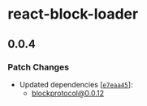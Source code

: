 # react-block-loader

## 0.0.4

### Patch Changes

- Updated dependencies [[`e7eaa45`](https://github.com/blockprotocol/blockprotocol/commit/e7eaa457ab8e567ba6e909a99810a5e6605c6e00)]:
  - blockprotocol@0.0.12
